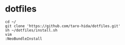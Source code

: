 # dotfiles 

```
cd ~/
git clone 'https://github.com/taro-hida/dotfiles.git'
sh ~/dotfiles/install.sh
vim
:NeoBundleInstall
```
